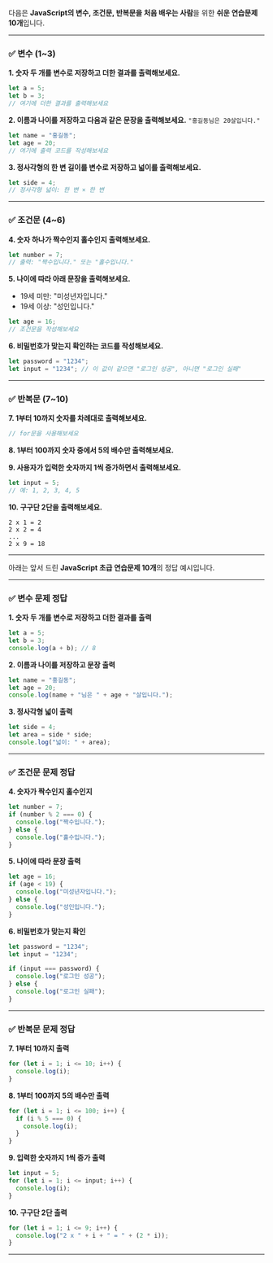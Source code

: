 다음은 **JavaScript의 변수, 조건문, 반복문을 처음 배우는 사람**을 위한 **쉬운 연습문제 10개**입니다.

---

### ✅ 변수 (1\~3)

**1. 숫자 두 개를 변수로 저장하고 더한 결과를 출력해보세요.**

```js
let a = 5;
let b = 3;
// 여기에 더한 결과를 출력해보세요
```

**2. 이름과 나이를 저장하고 다음과 같은 문장을 출력해보세요.**
`"홍길동님은 20살입니다."`

```js
let name = "홍길동";
let age = 20;
// 여기에 출력 코드를 작성해보세요
```

**3. 정사각형의 한 변 길이를 변수로 저장하고 넓이를 출력해보세요.**

```js
let side = 4;
// 정사각형 넓이: 한 변 × 한 변
```

---

### ✅ 조건문 (4\~6)

**4. 숫자 하나가 짝수인지 홀수인지 출력해보세요.**

```js
let number = 7;
// 출력: "짝수입니다." 또는 "홀수입니다."
```

**5. 나이에 따라 아래 문장을 출력해보세요.**

* 19세 미만: "미성년자입니다."
* 19세 이상: "성인입니다."

```js
let age = 16;
// 조건문을 작성해보세요
```

**6. 비밀번호가 맞는지 확인하는 코드를 작성해보세요.**

```js
let password = "1234";
let input = "1234"; // 이 값이 같으면 "로그인 성공", 아니면 "로그인 실패"
```

---

### ✅ 반복문 (7\~10)

**7. 1부터 10까지 숫자를 차례대로 출력해보세요.**

```js
// for문을 사용해보세요
```

**8. 1부터 100까지 숫자 중에서 5의 배수만 출력해보세요.**

**9. 사용자가 입력한 숫자까지 1씩 증가하면서 출력해보세요.**

```js
let input = 5;
// 예: 1, 2, 3, 4, 5
```

**10. 구구단 2단을 출력해보세요.**

```
2 x 1 = 2  
2 x 2 = 4  
...  
2 x 9 = 18
```

---

아래는 앞서 드린 **JavaScript 초급 연습문제 10개**의 정답 예시입니다.

---

### ✅ 변수 문제 정답

**1. 숫자 두 개를 변수로 저장하고 더한 결과를 출력**

```js
let a = 5;
let b = 3;
console.log(a + b); // 8
```

**2. 이름과 나이를 저장하고 문장 출력**

```js
let name = "홍길동";
let age = 20;
console.log(name + "님은 " + age + "살입니다.");
```

**3. 정사각형 넓이 출력**

```js
let side = 4;
let area = side * side;
console.log("넓이: " + area);
```

---

### ✅ 조건문 문제 정답

**4. 숫자가 짝수인지 홀수인지**

```js
let number = 7;
if (number % 2 === 0) {
  console.log("짝수입니다.");
} else {
  console.log("홀수입니다.");
}
```

**5. 나이에 따라 문장 출력**

```js
let age = 16;
if (age < 19) {
  console.log("미성년자입니다.");
} else {
  console.log("성인입니다.");
}
```

**6. 비밀번호가 맞는지 확인**

```js
let password = "1234";
let input = "1234";

if (input === password) {
  console.log("로그인 성공");
} else {
  console.log("로그인 실패");
}
```

---

### ✅ 반복문 문제 정답

**7. 1부터 10까지 출력**

```js
for (let i = 1; i <= 10; i++) {
  console.log(i);
}
```

**8. 1부터 100까지 5의 배수만 출력**

```js
for (let i = 1; i <= 100; i++) {
  if (i % 5 === 0) {
    console.log(i);
  }
}
```

**9. 입력한 숫자까지 1씩 증가 출력**

```js
let input = 5;
for (let i = 1; i <= input; i++) {
  console.log(i);
}
```

**10. 구구단 2단 출력**

```js
for (let i = 1; i <= 9; i++) {
  console.log("2 x " + i + " = " + (2 * i));
}
```

---
